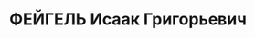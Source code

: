 ---
title: ФЕЙГЕЛЬ Исаак Григорьевич
description: '1904 року народження, м. Донецьк Донецької області, єврей, освіта вища,
  безпартійний. Ветлікар металургійного заводу ім. Сталіна. Проживав: м. Сталіно (м.
  Донецьк) Донецької області, 16 лінія, буд. №76.

  Заарештований 27 жовтня 1937 року. Виїзною сесією військової колегії Верховного
  Суду СРСР у м. Харкові 2 січня 1938 року засуджений до розстрілу з конфіскацією
  майна. Вирок приведений до виконання 3 січня 1938 року у м. Харкові.

  Реабілітований у 1958 році.'
---